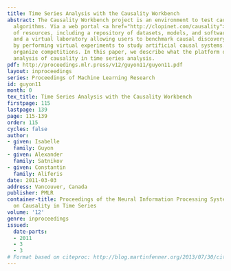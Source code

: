 ```yaml
---
title: Time Series Analysis with the Causality Workbench
abstract: The Causality Workbench project is an environment to test causal discovery
  algorithms. Via a web portal <a href="http://clopinet.com/causality">http://clopinet.com/causality</a>, it provides a number
  of resources, including a repository of datasets, models, and software packages,
  and a virtual laboratory allowing users to benchmark causal discovery algorithms
  by performing virtual experiments to study artificial causal systems. We regularly
  organize competitions. In this paper, we describe what the platform offers for the
  analysis of causality in time series analysis.
pdf: http://proceedings.mlr.press/v12/guyon11/guyon11.pdf
layout: inproceedings
series: Proceedings of Machine Learning Research
id: guyon11
month: 0
tex_title: Time Series Analysis with the Causality Workbench
firstpage: 115
lastpage: 139
page: 115-139
order: 115
cycles: false
author:
- given: Isabelle
  family: Guyon
- given: Alexander
  family: Satnikov
- given: Constantin
  family: Aliferis
date: 2011-03-03
address: Vancouver, Canada
publisher: PMLR
container-title: Proceedings of the Neural Information Processing Systems Mini-Symposium
  on Causality in Time Series
volume: '12'
genre: inproceedings
issued:
  date-parts:
  - 2011
  - 3
  - 3
# Format based on citeproc: http://blog.martinfenner.org/2013/07/30/citeproc-yaml-for-bibliographies/
---
```

